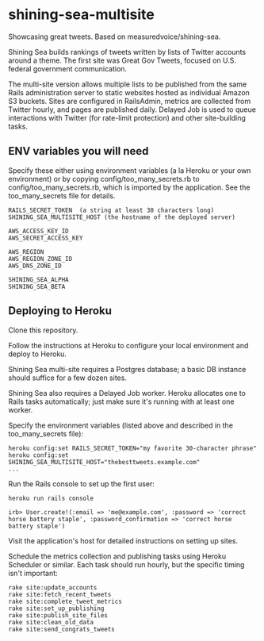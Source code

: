 shining-sea-multisite
=====================

Showcasing great tweets. Based on measuredvoice/shining-sea.

Shining Sea builds rankings of tweets written by lists of Twitter accounts around a theme. The first site was Great Gov Tweets, focused on U.S. federal government communication. 

The multi-site version allows multiple lists to be published from the same Rails administration server to static websites hosted as individual Amazon S3 buckets. Sites are configured in RailsAdmin, metrics are collected from Twitter hourly, and pages are published daily. Delayed Job is used to queue interactions with Twitter (for rate-limit protection) and other site-building tasks.

## ENV variables you will need

Specify these either using environment variables (a la Heroku or your own environment) or by copying config/too_many_secrets.rb to config/too_many_secrets.rb, which is imported by the application. See the too_many_secrets file for details.

```
RAILS_SECRET_TOKEN  (a string at least 30 characters long)
SHINING_SEA_MULTISITE_HOST (the hostname of the deployed server)

AWS_ACCESS_KEY_ID
AWS_SECRET_ACCESS_KEY

AWS_REGION
AWS_REGION_ZONE_ID
AWS_DNS_ZONE_ID

SHINING_SEA_ALPHA
SHINING_SEA_BETA
```


## Deploying to Heroku

Clone this repository.

Follow the instructions at Heroku to configure your local environment and deploy to Heroku. 

Shining Sea multi-site requires a Postgres database; a basic DB instance should suffice for a few dozen sites.

Shining Sea also requires a Delayed Job worker. Heroku allocates one to Rails tasks automatically; just make sure it's running with at least one worker.

Specify the environment variables (listed above and described in the too_many_secrets file):

```
heroku config:set RAILS_SECRET_TOKEN="my favorite 30-character phrase"
heroku config:set SHINING_SEA_MULTISITE_HOST="thebesttweets.example.com"
...
```

Run the Rails console to set up the first user:
```
heroku run rails console

irb> User.create!(:email => 'me@example.com', :password => 'correct horse battery staple', :password_confirmation => 'correct horse battery staple')
```

Visit the application's host for detailed instructions on setting up sites. 

Schedule the metrics collection and publishing tasks using Heroku Scheduler or similar. Each task should run hourly, but the specific timing isn't important:
```
rake site:update_accounts
rake site:fetch_recent_tweets
rake site:complete_tweet_metrics
rake site:set_up_publishing    
rake site:publish_site_files
rake site:clean_old_data 
rake site:send_congrats_tweets
```

